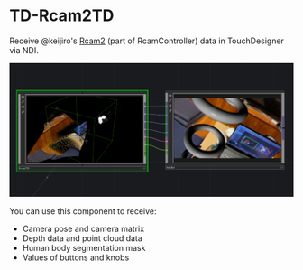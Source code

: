 # TD-Rcam2TD

Receive @keijiro's [Rcam2](https://github.com/keijiro/Rcam2) (part of RcamController) data in TouchDesigner via NDI.

![](img/screen.png)

You can use this component to receive:
- Camera pose and camera matrix
- Depth data and point cloud data
- Human body segmentation mask
- Values of buttons and knobs